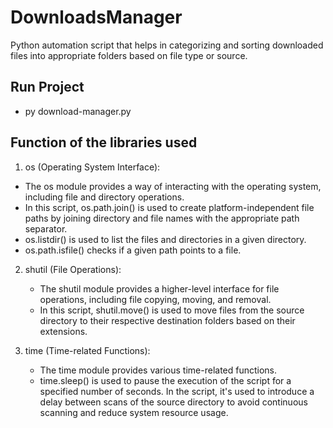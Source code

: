 # DownloadsManager
Python automation script that helps in categorizing and sorting downloaded files into appropriate folders based on file type or source.

## Run Project
- py download-manager.py

## Function of the libraries used
1. os (Operating System Interface):
  - The os module provides a way of interacting with the operating system, including file and directory operations.
  - In this script, os.path.join() is used to create platform-independent file paths by joining directory and file names with the appropriate path separator.
  - os.listdir() is used to list the files and directories in a given directory.
  - os.path.isfile() checks if a given path points to a file.

2. shutil (File Operations):
   - The shutil module provides a higher-level interface for file operations, including file copying, moving, and removal.
   -  In this script, shutil.move() is used to move files from the source directory to their respective destination folders based on their extensions.

3. time (Time-related Functions):
   - The time module provides various time-related functions.
   - time.sleep() is used to pause the execution of the script for a specified number of seconds. In the script, it's used to introduce a delay between scans of the source directory to avoid continuous scanning and reduce system resource usage.
